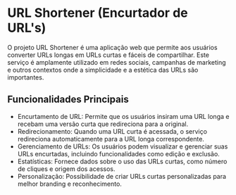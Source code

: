 # URL Shortener (Encurtador de URL's)

O projeto URL Shortener é uma aplicação web que permite aos usuários converter URLs longas em URLs curtas e fáceis de compartilhar. Este serviço é amplamente utilizado em redes sociais, campanhas de marketing e outros contextos onde a simplicidade e a estética das URLs são importantes.


## Funcionalidades Principais
* Encurtamento de URL: Permite que os usuários insiram uma URL longa e recebam uma versão curta que redireciona para a original.
* Redirecionamento: Quando uma URL curta é acessada, o serviço redireciona automaticamente para a URL longa correspondente.
* Gerenciamento de URLs: Os usuários podem visualizar e gerenciar suas URLs encurtadas, incluindo funcionalidades como edição e exclusão.
* Estatísticas: Fornece dados sobre o uso das URLs curtas, como número de cliques e origem dos acessos.
* Personalização: Possibilidade de criar URLs curtas personalizadas para melhor branding e reconhecimento.
